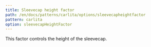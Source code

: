 ```yaml
---
title: Sleevecap height factor
path: /en/docs/patterns/carlita/options/sleevecapheightfactor
pattern: carlita
option: sleevecapHeightFactor
---
```


This factor controls the height of the sleevecap.
